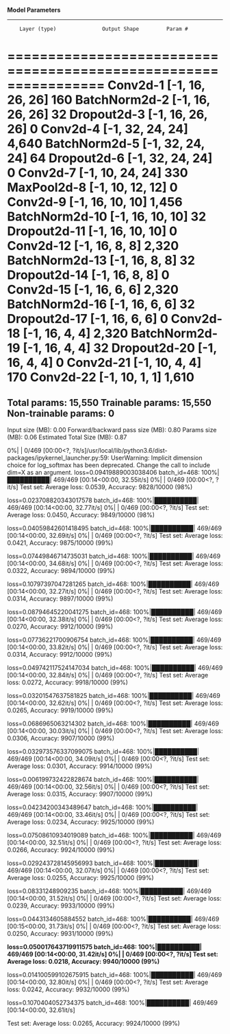 **Model Parameters**

----------------------------------------------------------------
        Layer (type)               Output Shape         Param #
================================================================
            Conv2d-1           [-1, 16, 26, 26]             160
       BatchNorm2d-2           [-1, 16, 26, 26]              32
         Dropout2d-3           [-1, 16, 26, 26]               0
            Conv2d-4           [-1, 32, 24, 24]           4,640
       BatchNorm2d-5           [-1, 32, 24, 24]              64
         Dropout2d-6           [-1, 32, 24, 24]               0
            Conv2d-7           [-1, 10, 24, 24]             330
         MaxPool2d-8           [-1, 10, 12, 12]               0
            Conv2d-9           [-1, 16, 10, 10]           1,456
      BatchNorm2d-10           [-1, 16, 10, 10]              32
        Dropout2d-11           [-1, 16, 10, 10]               0
           Conv2d-12             [-1, 16, 8, 8]           2,320
      BatchNorm2d-13             [-1, 16, 8, 8]              32
        Dropout2d-14             [-1, 16, 8, 8]               0
           Conv2d-15             [-1, 16, 6, 6]           2,320
      BatchNorm2d-16             [-1, 16, 6, 6]              32
        Dropout2d-17             [-1, 16, 6, 6]               0
           Conv2d-18             [-1, 16, 4, 4]           2,320
      BatchNorm2d-19             [-1, 16, 4, 4]              32
        Dropout2d-20             [-1, 16, 4, 4]               0
           Conv2d-21             [-1, 10, 4, 4]             170
           Conv2d-22             [-1, 10, 1, 1]           1,610
================================================================
Total params: 15,550
Trainable params: 15,550
Non-trainable params: 0
----------------------------------------------------------------
Input size (MB): 0.00
Forward/backward pass size (MB): 0.80
Params size (MB): 0.06
Estimated Total Size (MB): 0.87








0%|          | 0/469 [00:00<?, ?it/s]/usr/local/lib/python3.6/dist-packages/ipykernel_launcher.py:59: UserWarning: Implicit dimension choice for log_softmax has been deprecated. Change the call to include dim=X as an argument.
loss=0.09419889003038406 batch_id=468: 100%|██████████| 469/469 [00:14<00:00, 32.55it/s]
  0%|          | 0/469 [00:00<?, ?it/s]
Test set: Average loss: 0.0539, Accuracy: 9828/10000 (98%)

loss=0.023708820343017578 batch_id=468: 100%|██████████| 469/469 [00:14<00:00, 32.77it/s]
  0%|          | 0/469 [00:00<?, ?it/s]
Test set: Average loss: 0.0450, Accuracy: 9849/10000 (98%)

loss=0.04059842601418495 batch_id=468: 100%|██████████| 469/469 [00:14<00:00, 32.69it/s]
  0%|          | 0/469 [00:00<?, ?it/s]
Test set: Average loss: 0.0421, Accuracy: 9875/10000 (99%)

loss=0.07449846714735031 batch_id=468: 100%|██████████| 469/469 [00:14<00:00, 34.68it/s]
  0%|          | 0/469 [00:00<?, ?it/s]
Test set: Average loss: 0.0322, Accuracy: 9894/10000 (99%)

loss=0.10797397047281265 batch_id=468: 100%|██████████| 469/469 [00:14<00:00, 32.27it/s]
  0%|          | 0/469 [00:00<?, ?it/s]
Test set: Average loss: 0.0314, Accuracy: 9897/10000 (99%)

loss=0.08794645220041275 batch_id=468: 100%|██████████| 469/469 [00:14<00:00, 32.38it/s]
  0%|          | 0/469 [00:00<?, ?it/s]
Test set: Average loss: 0.0270, Accuracy: 9912/10000 (99%)

loss=0.07736221700906754 batch_id=468: 100%|██████████| 469/469 [00:14<00:00, 33.82it/s]
  0%|          | 0/469 [00:00<?, ?it/s]
Test set: Average loss: 0.0314, Accuracy: 9912/10000 (99%)

loss=0.049742117524147034 batch_id=468: 100%|██████████| 469/469 [00:14<00:00, 32.84it/s]
  0%|          | 0/469 [00:00<?, ?it/s]
Test set: Average loss: 0.0272, Accuracy: 9918/10000 (99%)

loss=0.03201547637581825 batch_id=468: 100%|██████████| 469/469 [00:14<00:00, 32.62it/s]
  0%|          | 0/469 [00:00<?, ?it/s]
Test set: Average loss: 0.0265, Accuracy: 9919/10000 (99%)

loss=0.0686965063214302 batch_id=468: 100%|██████████| 469/469 [00:14<00:00, 30.03it/s]
  0%|          | 0/469 [00:00<?, ?it/s]
Test set: Average loss: 0.0306, Accuracy: 9907/10000 (99%)

loss=0.032973576337099075 batch_id=468: 100%|██████████| 469/469 [00:14<00:00, 34.09it/s]
  0%|          | 0/469 [00:00<?, ?it/s]
Test set: Average loss: 0.0301, Accuracy: 9914/10000 (99%)

loss=0.006199732422828674 batch_id=468: 100%|██████████| 469/469 [00:14<00:00, 32.56it/s]
  0%|          | 0/469 [00:00<?, ?it/s]
Test set: Average loss: 0.0315, Accuracy: 9907/10000 (99%)

loss=0.04234200343489647 batch_id=468: 100%|██████████| 469/469 [00:14<00:00, 33.46it/s]
  0%|          | 0/469 [00:00<?, ?it/s]
Test set: Average loss: 0.0234, Accuracy: 9925/10000 (99%)

loss=0.07508610934019089 batch_id=468: 100%|██████████| 469/469 [00:14<00:00, 32.51it/s]
  0%|          | 0/469 [00:00<?, ?it/s]
Test set: Average loss: 0.0266, Accuracy: 9924/10000 (99%)

loss=0.029243728145956993 batch_id=468: 100%|██████████| 469/469 [00:14<00:00, 32.07it/s]
  0%|          | 0/469 [00:00<?, ?it/s]
Test set: Average loss: 0.0255, Accuracy: 9925/10000 (99%)

loss=0.08331248909235 batch_id=468: 100%|██████████| 469/469 [00:14<00:00, 31.52it/s]
  0%|          | 0/469 [00:00<?, ?it/s]
Test set: Average loss: 0.0239, Accuracy: 9933/10000 (99%)

loss=0.0443134605884552 batch_id=468: 100%|██████████| 469/469 [00:15<00:00, 31.73it/s]
  0%|          | 0/469 [00:00<?, ?it/s]
Test set: Average loss: 0.0250, Accuracy: 9931/10000 (99%)

**loss=0.050017643719911575 batch_id=468: 100%|██████████| 469/469 [00:14<00:00, 31.42it/s]
  0%|          | 0/469 [00:00<?, ?it/s]
Test set: Average loss: 0.0218, Accuracy: 9940/10000 (99%)**

loss=0.014100599102675915 batch_id=468: 100%|██████████| 469/469 [00:14<00:00, 32.80it/s]
  0%|          | 0/469 [00:00<?, ?it/s]
Test set: Average loss: 0.0242, Accuracy: 9932/10000 (99%)

loss=0.1070404052734375 batch_id=468: 100%|██████████| 469/469 [00:14<00:00, 32.61it/s]

Test set: Average loss: 0.0265, Accuracy: 9924/10000 (99%)

